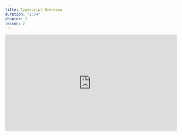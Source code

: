 ```yaml
---
title: Typescript Overview
duration: "1:54"
chapter: 2
lesson: 2
---
```


<iframe width="560" height="315" src="https://www.youtube.com/embed/j8GX-cUV7a0" title="YouTube video player" frameborder="0" allow="accelerometer; autoplay; clipboard-write; encrypted-media; gyroscope; picture-in-picture; web-share" allowfullscreen></iframe>